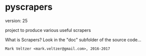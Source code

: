 pyscrapers
==========

version: 25

project to produce various useful scrapers

What is Scrapers? Look in the "doc" subfolder of the source code...

	Mark Veltzer <mark.veltzer@gmail.com>, 2016-2017
